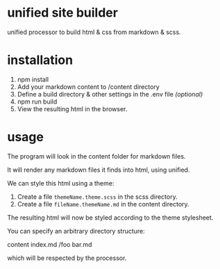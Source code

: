 # unified site builder

unified processor to build html & css from markdown & scss.

# installation

1. npm install
2. Add your markdown content to /content directory
3. Define a build directory & other settings in the .env file _(optional)_
4. npm run build
5. View the resulting html in the browser.

# usage

The program will look in the content folder for markdown files.

It will render any markdown files it finds into html, using unified.

We can style this html using a theme:

1. Create a file `themeName.theme.scss` in the scss directory.
2. Create a file `fileName.themeName.md` in the content directory.

The resulting html will now be styled according to the theme stylesheet.

You can specify an arbitrary directory structure:

content
    index.md
    /foo
        bar.md

which will be respected by the processor.